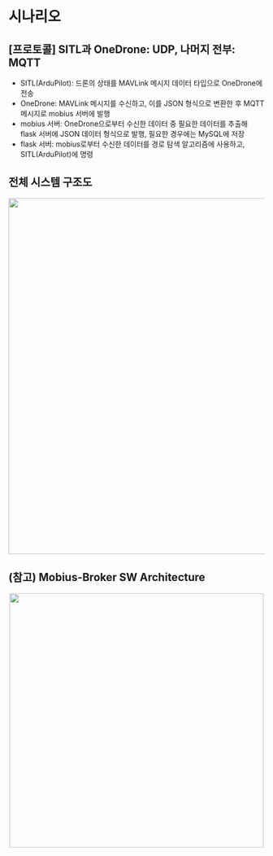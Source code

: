 # 시나리오
## [프로토콜] SITL과 OneDrone: UDP, 나머지 전부: MQTT
* SITL(ArduPilot): 드론의 상태를 MAVLink 메시지 데이터 타입으로 OneDrone에 전송
* OneDrone: MAVLink 메시지를 수신하고, 이를 JSON 형식으로 변환한 후 MQTT 메시지로 mobius 서버에 발행
* mobius 서버: OneDrone으로부터 수신한 데이터 중 필요한 데이터를 추출해 flask 서버에 JSON 데이터 형식으로 발행, 필요한 경우에는 MySQL에 저장
* flask 서버: mobius로부터 수신한 데이터를 경로 탐색 알고리즘에 사용하고, SITL(ArduPilot)에 명령

## 전체 시스템 구조도
<img src="https://github.com/user-attachments/assets/77439eac-6737-4c6f-8770-8e43c1038651" width="700"/>

## (참고) Mobius-Broker SW Architecture
<div align="center">
<img src="https://user-images.githubusercontent.com/29790334/28245393-a1159d5e-6a40-11e7-8948-4262bf29c371.png" width="500"/>
</div>
